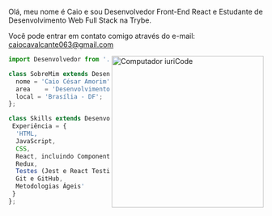<p align='left'> Olá, meu nome é Caio e sou Desenvolvedor Front-End React e Estudante de Desenvolvimento Web Full Stack na Trybe.

Você pode entrar em contato comigo através do e-mail: caiocavalcante063@gmail.com
</p>
<img src="https://raw.githubusercontent.com/MicaelliMedeiros/micaellimedeiros/master/image/computer-illustration.png" width="300px" align="right" alt="Computador iuriCode" >


```js
import Desenvolvedor from './caiocavalcante063';

class SobreMim extends Desenvolvedor {
  nome = 'Caio César Amorim';
  area    = 'Desenvolvimento Front-End';
  local = 'Brasília - DF';
};

class Skills extends Desenvolvedor {
 Experiência = {
  'HTML,
  JavaScript,
  CSS,
  React, incluindo Componentes, Estado e Eventos, Componentes Controlados, Ciclo de Vida, Router, Redux com React, Context API e React Hooks
  Redux,
  Testes (Jest e React Testing Library - RTL),
  Git e GitHub,
  Metodologias Ágeis'
 }
};
```
